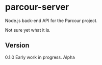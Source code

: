 # parcour-server

Node.js back-end API for the Parcour project.

Not sure yet what it is.

## Version

0.1.0 Early work in progress. Alpha